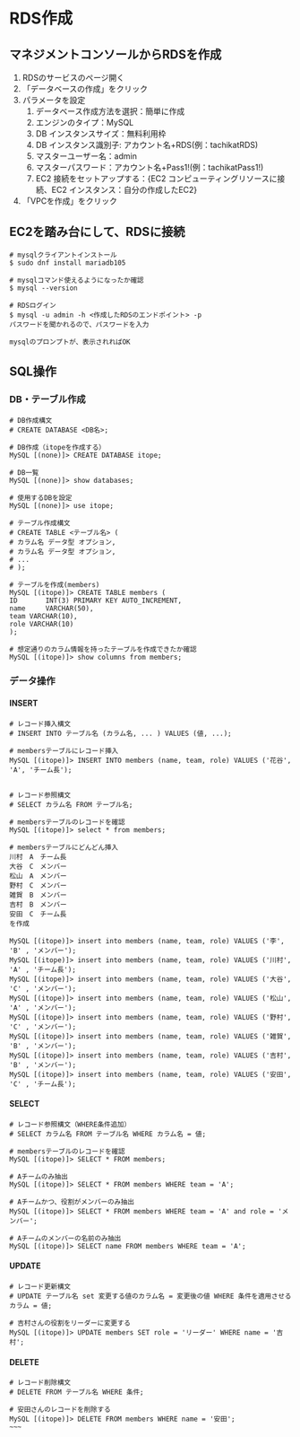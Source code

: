 # RDS作成
## マネジメントコンソールからRDSを作成
1. RDSのサービスのページ開く
1. 「データベースの作成」をクリック
1. パラメータを設定
    1. データベース作成方法を選択：簡単に作成
    1. エンジンのタイプ：MySQL
    1. DB インスタンスサイズ：無料利用枠
    1. DB インスタンス識別子: アカウント名+RDS(例：tachikatRDS)
    1. マスターユーザー名：admin
    1. マスターパスワード：アカウント名+Pass1!(例：tachikatPass1!)
    1. EC2 接続をセットアップする：{EC2 コンピューティングリソースに接続、EC2 インスタンス：自分の作成したEC2}
1. 「VPCを作成」をクリック

## EC2を踏み台にして、RDSに接続
~~~
# mysqlクライアントインストール
$ sudo dnf install mariadb105

# mysqlコマンド使えるようになったか確認
$ mysql --version

# RDSログイン
$ mysql -u admin -h <作成したRDSのエンドポイント> -p
パスワードを聞かれるので、パスワードを入力

mysqlのプロンプトが、表示されればOK
~~~

## SQL操作
### DB・テーブル作成
~~~
# DB作成構文
# CREATE DATABASE <DB名>;

# DB作成（itopeを作成する）
MySQL [(none)]> CREATE DATABASE itope;

# DB一覧
MySQL [(none)]> show databases;

# 使用するDBを設定
MySQL [(none)]> use itope;

# テーブル作成構文
# CREATE TABLE <テーブル名> (
# カラム名 データ型 オプション,
# カラム名 データ型 オプション,
# ...
# );

# テーブルを作成(members)
MySQL [(itope)]> CREATE TABLE members (
ID       INT(3) PRIMARY KEY AUTO_INCREMENT,
name     VARCHAR(50),
team VARCHAR(10),
role VARCHAR(10)
);

# 想定通りのカラム情報を持ったテーブルを作成できたか確認
MySQL [(itope)]> show columns from members;
~~~

### データ操作
#### INSERT
~~~
# レコード挿入構文
# INSERT INTO テーブル名 (カラム名, ... ) VALUES (値, ...);

# membersテーブルにレコード挿入
MySQL [(itope)]> INSERT INTO members (name, team, role) VALUES ('花谷', 'A', 'チーム長');


# レコード参照構文
# SELECT カラム名 FROM テーブル名;

# membersテーブルのレコードを確認
MySQL [(itope)]> select * from members;

# membersテーブルにどんどん挿入
川村　A　チーム長
大谷　C　メンバー
松山　A　メンバー
野村　C　メンバー
雑賀　B　メンバー
吉村　B　メンバー
安田　C　チーム長
を作成

MySQL [(itope)]> insert into members (name, team, role) VALUES ('李', 'B' , 'メンバー');
MySQL [(itope)]> insert into members (name, team, role) VALUES ('川村', 'A' , 'チーム長');
MySQL [(itope)]> insert into members (name, team, role) VALUES ('大谷', 'C' , 'メンバー');
MySQL [(itope)]> insert into members (name, team, role) VALUES ('松山', 'A' , 'メンバー');
MySQL [(itope)]> insert into members (name, team, role) VALUES ('野村', 'C' , 'メンバー');
MySQL [(itope)]> insert into members (name, team, role) VALUES ('雑賀', 'B' , 'メンバー');
MySQL [(itope)]> insert into members (name, team, role) VALUES ('吉村', 'B' , 'メンバー');
MySQL [(itope)]> insert into members (name, team, role) VALUES ('安田', 'C' , 'チーム長');

~~~

#### SELECT
~~~
# レコード参照構文（WHERE条件追加）
# SELECT カラム名 FROM テーブル名 WHERE カラム名 = 値;

# membersテーブルのレコードを確認
MySQL [(itope)]> SELECT * FROM members;

# Aチームのみ抽出
MySQL [(itope)]> SELECT * FROM members WHERE team = 'A';

# Aチームかつ、役割がメンバーのみ抽出
MySQL [(itope)]> SELECT * FROM members WHERE team = 'A' and role = 'メンバー';

# Aチームのメンバーの名前のみ抽出
MySQL [(itope)]> SELECT name FROM members WHERE team = 'A';
~~~

#### UPDATE
~~~
# レコード更新構文
# UPDATE テーブル名 set 変更する値のカラム名 = 変更後の値 WHERE 条件を適用させるカラム = 値;

# 吉村さんの役割をリーダーに変更する
MySQL [(itope)]> UPDATE members SET role = 'リーダー' WHERE name = '吉村';
~~~

#### DELETE
~~~~
# レコード削除構文
# DELETE FROM テーブル名 WHERE 条件;

# 安田さんのレコードを削除する
MySQL [(itope)]> DELETE FROM members WHERE name = '安田';
~~~
